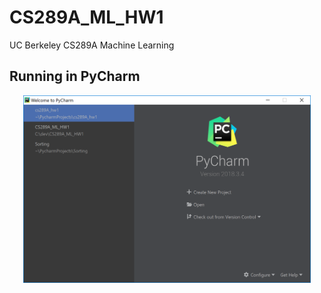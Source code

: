 # CS289A_ML_HW1
UC Berkeley CS289A Machine Learning

## Running in PyCharm
<p align="center">
  <img width="460" height="300" src="https://github.com/georgebzhang/CS289A_ML_HW1/blob/master/Readme_Images/1.PNG">
</p>

